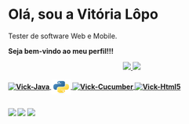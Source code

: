 # Olá, sou a Vitória Lôpo

Tester de software Web e Mobile.

<strong>Seja bem-vindo ao meu perfil!!!<strong/>

<div align="center">
  <a href="https://github.com/Vicklopo">
  <img height="150em" src="https://github-readme-stats.vercel.app/api?username=Vicklopo&show_icons=true&theme=dracula&include_all_commits=true&count_private=true"/>
  <img height="150em" src="https://github-readme-stats.vercel.app/api/top-langs/?username=Vicklopo&layout=compact&langs_count=7&theme=dracula"/>
</div>
<div style="display: inline_block"><br>
  <img align="center" alt="Vick-Java" height="30" width="40" src="https://cdn.jsdelivr.net/gh/devicons/devicon/icons/java/java-original.svg">
  <img align="center" alt="Vick-Python" height="30" width="40" src="https://raw.githubusercontent.com/devicons/devicon/master/icons/python/python-original.svg">
  <img align="center" alt="Vick-Cucumber" height="30" width="40" src="https://cdn.jsdelivr.net/gh/devicons/devicon/icons/cucumber/cucumber-plain.svg">
  <img align="center" alt="Vick-Html5" height="30" width="40" src="https://cdn.jsdelivr.net/gh/devicons/devicon/icons/html5/html5-original.svg">
</div>  
  
  ##
  
<div> 
  <a href="https://www.instagram.com/eu_vick_lopo/" target="_blank"><img src="https://img.shields.io/badge/-Instagram-%23E4405F?style=for-the-badge&logo=instagram&logoColor=white" target="_blank"></a>
  <a href = "mailto:vitoriagabrielly552@gmail.com"><img src="https://img.shields.io/badge/-Gmail-%23333?style=for-the-badge&logo=gmail&logoColor=white" target="_blank"></a>
  <a href="https://www.linkedin.com/in/vit%C3%B3ria-l%C3%B4po-866747148/" target="_blank"><img src="https://img.shields.io/badge/-LinkedIn-%230077B5?style=for-the-badge&logo=linkedin&logoColor=white" target="_blank"></a>  
</div>
